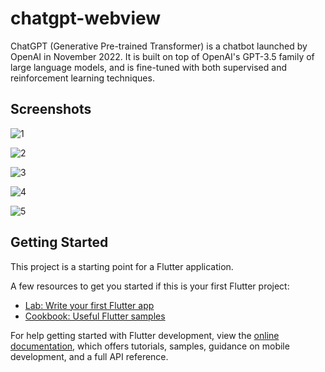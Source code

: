# chatgpt-webview

ChatGPT (Generative Pre-trained Transformer) is a chatbot launched by OpenAI in November 2022. It is built on top of OpenAI's GPT-3.5 family of large language models, and is fine-tuned with both supervised and reinforcement learning techniques.

## Screenshots
![1](https://user-images.githubusercontent.com/62181222/209953421-d2155e4f-41c6-4803-be94-2a37cb4cc2f6.jpg)

![2](https://user-images.githubusercontent.com/62181222/209953414-ccbd5af6-405d-476e-a493-e624027ed1a8.jpg)

![3](https://user-images.githubusercontent.com/62181222/209953407-54df55fb-2a4a-441d-a1dc-49788fe7bb6a.jpg)

![4](https://user-images.githubusercontent.com/62181222/209953426-5206e5d5-320d-49b1-aaf3-8a8376e345f5.jpg)

![5](https://user-images.githubusercontent.com/62181222/209953423-5780b592-f767-414b-86dd-4d49f6d0cec9.jpg)

## Getting Started

This project is a starting point for a Flutter application.

A few resources to get you started if this is your first Flutter project:

- [Lab: Write your first Flutter app](https://docs.flutter.dev/get-started/codelab)
- [Cookbook: Useful Flutter samples](https://docs.flutter.dev/cookbook)

For help getting started with Flutter development, view the
[online documentation](https://docs.flutter.dev/), which offers tutorials,
samples, guidance on mobile development, and a full API reference.
